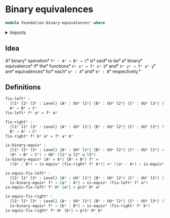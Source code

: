 # Binary equivalences

```agda
module foundation.binary-equivalencesᵉ where
```

<details><summary>Imports</summary>

```agda
open import foundation.dependent-pair-typesᵉ
open import foundation.universe-levelsᵉ

open import foundation-core.cartesian-product-typesᵉ
open import foundation-core.equivalencesᵉ
```

</details>

## Idea

Aᵉ binaryᵉ operationᵉ `fᵉ : Aᵉ → Bᵉ → C`ᵉ isᵉ saidᵉ to beᵉ aᵉ binaryᵉ equivalenceᵉ ifᵉ theᵉ
functionsᵉ `λᵉ xᵉ → fᵉ xᵉ b`ᵉ andᵉ `λᵉ yᵉ → fᵉ aᵉ y`ᵉ areᵉ equivalencesᵉ forᵉ eachᵉ `aᵉ : A`ᵉ andᵉ
`bᵉ : B`ᵉ respectively.ᵉ

## Definitions

```agda
fix-leftᵉ :
  {l1ᵉ l2ᵉ l3ᵉ : Level} {Aᵉ : UUᵉ l1ᵉ} {Bᵉ : UUᵉ l2ᵉ} {Cᵉ : UUᵉ l3ᵉ} (fᵉ : Aᵉ → Bᵉ → Cᵉ) →
  Aᵉ → Bᵉ → Cᵉ
fix-leftᵉ fᵉ aᵉ = fᵉ aᵉ

fix-rightᵉ :
  {l1ᵉ l2ᵉ l3ᵉ : Level} {Aᵉ : UUᵉ l1ᵉ} {Bᵉ : UUᵉ l2ᵉ} {Cᵉ : UUᵉ l3ᵉ} (fᵉ : Aᵉ → Bᵉ → Cᵉ) →
  Bᵉ → Aᵉ → Cᵉ
fix-rightᵉ fᵉ bᵉ aᵉ = fᵉ aᵉ bᵉ

is-binary-equivᵉ :
  {l1ᵉ l2ᵉ l3ᵉ : Level} {Aᵉ : UUᵉ l1ᵉ} {Bᵉ : UUᵉ l2ᵉ} {Cᵉ : UUᵉ l3ᵉ} →
  (Aᵉ → Bᵉ → Cᵉ) → UUᵉ (l1ᵉ ⊔ l2ᵉ ⊔ l3ᵉ)
is-binary-equivᵉ {Aᵉ = Aᵉ} {Bᵉ = Bᵉ} fᵉ =
  ((bᵉ : Bᵉ) → is-equivᵉ (fix-rightᵉ fᵉ bᵉ)) ×ᵉ ((aᵉ : Aᵉ) → is-equivᵉ (fix-leftᵉ fᵉ aᵉ))

is-equiv-fix-leftᵉ :
  {l1ᵉ l2ᵉ l3ᵉ : Level} {Aᵉ : UUᵉ l1ᵉ} {Bᵉ : UUᵉ l2ᵉ} {Cᵉ : UUᵉ l3ᵉ} (fᵉ : Aᵉ → Bᵉ → Cᵉ) →
  is-binary-equivᵉ fᵉ → {aᵉ : Aᵉ} → is-equivᵉ (fix-leftᵉ fᵉ aᵉ)
is-equiv-fix-leftᵉ fᵉ Hᵉ {aᵉ} = pr2ᵉ Hᵉ aᵉ

is-equiv-fix-rightᵉ :
  {l1ᵉ l2ᵉ l3ᵉ : Level} {Aᵉ : UUᵉ l1ᵉ} {Bᵉ : UUᵉ l2ᵉ} {Cᵉ : UUᵉ l3ᵉ} (fᵉ : Aᵉ → Bᵉ → Cᵉ) →
  is-binary-equivᵉ fᵉ → {bᵉ : Bᵉ} → is-equivᵉ (fix-rightᵉ fᵉ bᵉ)
is-equiv-fix-rightᵉ fᵉ Hᵉ {bᵉ} = pr1ᵉ Hᵉ bᵉ
```